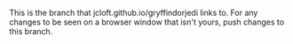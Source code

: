 This is the branch that jcloft.github.io/gryffindorjedi links to. For any changes to be seen on a browser window that isn't yours, push changes to this branch.
